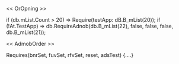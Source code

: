 << OrOpning >>

if (db.mList.Count > 20)
=> Require(testApp: dB.B_mList(20));
if (!At.TestApp)
=> db.RequireAdnob(db.B_mList(22), false, false, false, db.B_mList(21));


<< AdmobOrder >>

Requires(bnrSet, fuvSet, rfvSet, reset, adsTest) {....}
